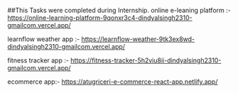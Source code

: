 ##This Tasks were completed during Internship. 
online e-leaning platform :-
https://online-learning-platform-9qonxr3c4-dindyalsingh2310-gmailcom.vercel.app/

learnflow weather app :-
https://learnflow-weather-9tk3ex8wd-dindyalsingh2310-gmailcom.vercel.app/

fitness tracker app :-
https://fitness-tracker-5h2viu8ii-dindyalsingh2310-gmailcom.vercel.app/

ecommerce app:- https://atugriceri-e-commerce-react-app.netlify.app/

